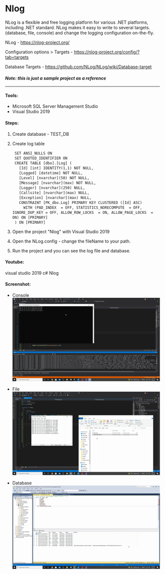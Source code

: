 # Nlog

NLog is a flexible and free logging platform for various .NET platforms, including .NET standard. NLog makes it easy to write to several targets. (database, file, console) and change the logging configuration on-the-fly.

NLog - https://nlog-project.org/

Configuration options > Targets - https://nlog-project.org/config/?tab=targets

Database Targets - https://github.com/NLog/NLog/wiki/Database-target

#### *Note: this is just a sample project as a reference*

___

#### Tools:
- Microsoft SQL Server Management Studio
- Visual Studio 2019

#### Steps:
1. Create database - TEST_DB
2. Create log table

        SET ANSI_NULLS ON
        SET QUOTED_IDENTIFIER ON
        CREATE TABLE [dbo].[Log] (
          [Id] [int] IDENTITY(1,1) NOT NULL,
          [Logged] [datetime] NOT NULL,
          [Level] [nvarchar](50) NOT NULL,
          [Message] [nvarchar](max) NOT NULL,
          [Logger] [nvarchar](250) NULL,
          [Callsite] [nvarchar](max) NULL,
          [Exception] [nvarchar](max) NULL,
          CONSTRAINT [PK_dbo.Log] PRIMARY KEY CLUSTERED ([Id] ASC)
            WITH (PAD_INDEX  = OFF, STATISTICS_NORECOMPUTE  = OFF, IGNORE_DUP_KEY = OFF, ALLOW_ROW_LOCKS  = ON, ALLOW_PAGE_LOCKS  = ON) ON [PRIMARY]
        ) ON [PRIMARY]

3. Open the project "Nlog" with Visual Studio 2019
4. Open the NLog.config - change the fileName to your path.
5. Run the project and you can see the log file and database.


#### Youtube: 
visual studio 2019 c# Nlog


#### Screenshot:

- Console
  ![Console](https://raw.githubusercontent.com/616jk/Nlog/main/screenshot_console.png)

- File
  ![File](https://raw.githubusercontent.com/616jk/Nlog/main/screenshot_file.png)

- Database
  ![Database](https://raw.githubusercontent.com/616jk/Nlog/main/screenshot_database.png)
